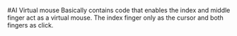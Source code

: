 #AI Virtual mouse
Basically contains code that enables the index and middle finger act as a virtual mouse. The index finger only as the cursor and both fingers as click.
